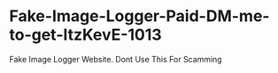 # Fake-Image-Logger-Paid-DM-me-to-get-ItzKevE-1013
Fake Image Logger Website. Dont Use This For Scamming
